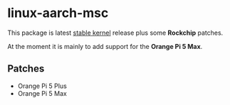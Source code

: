 # linux-aarch-msc

This package is latest [stable kernel](https://git.kernel.org/pub/scm/linux/kernel/git/stable/linux.git) release plus some **Rockchip** patches.

At the moment it is mainly to add support for the **Orange Pi 5 Max**.

## Patches

- Orange Pi 5 Plus
- Orange Pi 5 Max
